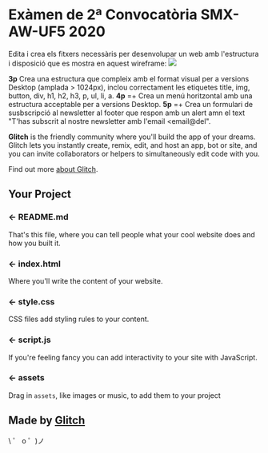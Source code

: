 # Exàmen de 2ª Convocatòria SMX-AW-UF5 2020
Edita i crea els fitxers necessàris per desenvolupar un web amb l'estructura i disposició que es mostra en aquest wireframe:
<img src="https://mir-s3-cdn-cf.behance.net/project_modules/disp/faa48923999015.5632c5ee6348d.jpg">

**3p** Crea una estructura que compleix amb el format visual per a versions Desktop (amplada > 1024px), inclou
correctament les etiquetes title, img, button, div, h1, h2, h3, p, ul, li, a.
**4p** =+ Crea un menú horitzontal amb una estructura acceptable per a versions Desktop.
**5p** =+ Crea un formulari de susbscripció al newsletter al footer que respon amb un alert amn el text "T'has subscrit al nostre newsletter amb l'email <email@del".


**Glitch** is the friendly community where you'll build the app of your dreams. Glitch lets you instantly create, remix, edit, and host an app, bot or site, and you can invite collaborators or helpers to simultaneously edit code with you.

Find out more [about Glitch](https://glitch.com/about).

## Your Project

### ← README.md

That's this file, where you can tell people what your cool website does and how you built it.

### ← index.html

Where you'll write the content of your website.

### ← style.css

CSS files add styling rules to your content.

### ← script.js

If you're feeling fancy you can add interactivity to your site with JavaScript.

### ← assets

Drag in `assets`, like images or music, to add them to your project

## Made by [Glitch](https://glitch.com/)

\ ゜ o ゜)ノ
